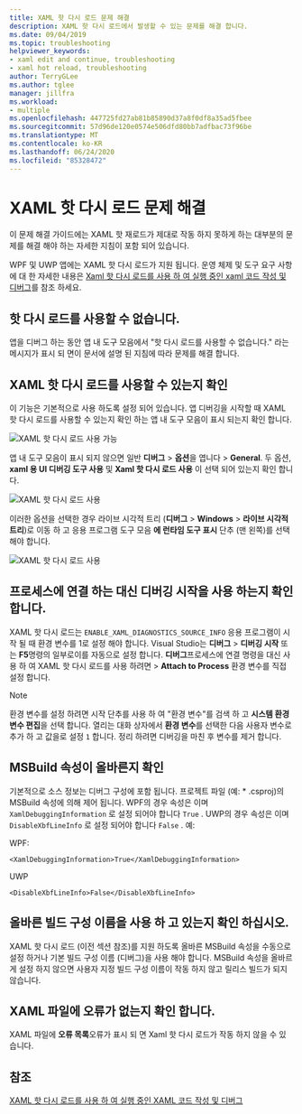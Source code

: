 ```yaml
---
title: XAML 핫 다시 로드 문제 해결
description: XAML 핫 다시 로드에서 발생할 수 있는 문제를 해결 합니다.
ms.date: 09/04/2019
ms.topic: troubleshooting
helpviewer_keywords:
- xaml edit and continue, troubleshooting
- xaml hot reload, troubleshooting
author: TerryGLee
ms.author: tglee
manager: jillfra
ms.workload:
- multiple
ms.openlocfilehash: 447725fd27ab81b85890d37a8f0df8a35ad5fbee
ms.sourcegitcommit: 57d96de120e0574e506dfd80bb7adfbac73f96be
ms.translationtype: MT
ms.contentlocale: ko-KR
ms.lasthandoff: 06/24/2020
ms.locfileid: "85328472"
---
```

# <a name="troubleshooting-xaml-hot-reload"></a>XAML 핫 다시 로드 문제 해결

이 문제 해결 가이드에는 XAML 핫 재로드가 제대로 작동 하지 못하게 하는 대부분의 문제를 해결 해야 하는 자세한 지침이 포함 되어 있습니다.

WPF 및 UWP 앱에는 XAML 핫 다시 로드가 지원 됩니다. 운영 체제 및 도구 요구 사항에 대 한 자세한 내용은 [Xaml 핫 다시 로드를 사용 하 여 실행 중인 xaml 코드 작성 및 디버그](xaml-hot-reload.md)를 참조 하세요.

## <a name="hot-reload-is-not-available"></a>핫 다시 로드를 사용할 수 없습니다.

앱을 디버그 하는 동안 앱 내 도구 모음에서 "핫 다시 로드를 사용할 수 없습니다." 라는 메시지가 표시 되 면이 문서에 설명 된 지침에 따라 문제를 해결 합니다.

## <a name="verify-that-xaml-hot-reload-is-enabled"></a>XAML 핫 다시 로드를 사용할 수 있는지 확인

이 기능은 기본적으로 사용 하도록 설정 되어 있습니다. 앱 디버깅을 시작할 때 XAML 핫 다시 로드를 사용할 수 있는지 확인 하는 앱 내 도구 모음이 표시 되는지 확인 합니다.

![XAML 핫 다시 로드 사용 가능](../debugger/media/xaml-hot-reload-available.png)

앱 내 도구 모음이 표시 되지 않으면 일반 **디버그**  >  **옵션**을 엽니다  >  **General**. 두 옵션, **xaml 용 UI 디버깅 도구 사용** 및 **Xaml 핫 다시 로드 사용** 이 선택 되어 있는지 확인 합니다.

![XAML 핫 다시 로드 사용](../debugger/media/xaml-hot-reload-enable.png)

이러한 옵션을 선택한 경우 라이브 시각적 트리 (**디버그**  >  **Windows**  >  **라이브 시각적 트리**)로 이동 하 고 응용 프로그램 도구 모음 **에 런타임 도구 표시** 단추 (맨 왼쪽)를 선택 해야 합니다.

![XAML 핫 다시 로드 사용](../debugger/media/xaml-hot-reload-show-runtime-tools.png)

## <a name="verify-that-you-use-start-debugging-rather-than-attach-to-process"></a>프로세스에 연결 하는 대신 디버깅 시작을 사용 하는지 확인 합니다.

XAML 핫 다시 로드는 `ENABLE_XAML_DIAGNOSTICS_SOURCE_INFO` 응용 프로그램이 시작 될 때 환경 변수를 1로 설정 해야 합니다. Visual Studio는 **디버그**  >  **디버깅 시작** 또는 **F5**명령의 일부로이를 자동으로 설정 합니다. **디버그**프로세스에 연결 명령을 대신 사용 하 여 XAML 핫 다시 로드를 사용 하려면  >  **Attach to Process** 환경 변수를 직접 설정 합니다.

> [!NOTE]
> 환경 변수를 설정 하려면 시작 단추를 사용 하 여 "환경 변수"를 검색 하 고 **시스템 환경 변수 편집**을 선택 합니다. 열리는 대화 상자에서 **환경 변수**를 선택한 다음 사용자 변수로 추가 하 고 값을로 설정 `1` 합니다. 정리 하려면 디버깅을 마친 후 변수를 제거 합니다.

## <a name="verify-that-your-msbuild-properties-are-correct"></a>MSBuild 속성이 올바른지 확인

기본적으로 소스 정보는 디버그 구성에 포함 됩니다. 프로젝트 파일 (예: * .csproj)의 MSBuild 속성에 의해 제어 됩니다. WPF의 경우 속성은 이며 `XamlDebuggingInformation` 로 설정 되어야 합니다 `True` . UWP의 경우 속성은 이며 `DisableXbfLineInfo` 로 설정 되어야 합니다 `False` . 예:

WPF:

`<XamlDebuggingInformation>True</XamlDebuggingInformation>`

UWP

`<DisableXbfLineInfo>False</DisableXbfLineInfo>`

## <a name="verify-that-you-are-using-the-correct-build-configuration-name"></a>올바른 빌드 구성 이름을 사용 하 고 있는지 확인 하십시오.

XAML 핫 다시 로드 (이전 섹션 참조)를 지원 하도록 올바른 MSBuild 속성을 수동으로 설정 하거나 기본 빌드 구성 이름 (디버그)을 사용 해야 합니다. MSBuild 속성을 올바르게 설정 하지 않으면 사용자 지정 빌드 구성 이름이 작동 하지 않고 릴리스 빌드가 되지 않습니다.

## <a name="verify-that-your-xaml-file-has-no-errors"></a>XAML 파일에 오류가 없는지 확인 합니다.

XAML 파일에 **오류 목록**오류가 표시 되 면 Xaml 핫 다시 로드가 작동 하지 않을 수 있습니다.

## <a name="see-also"></a>참조

[XAML 핫 다시 로드를 사용 하 여 실행 중인 XAML 코드 작성 및 디버그](xaml-hot-reload.md)

